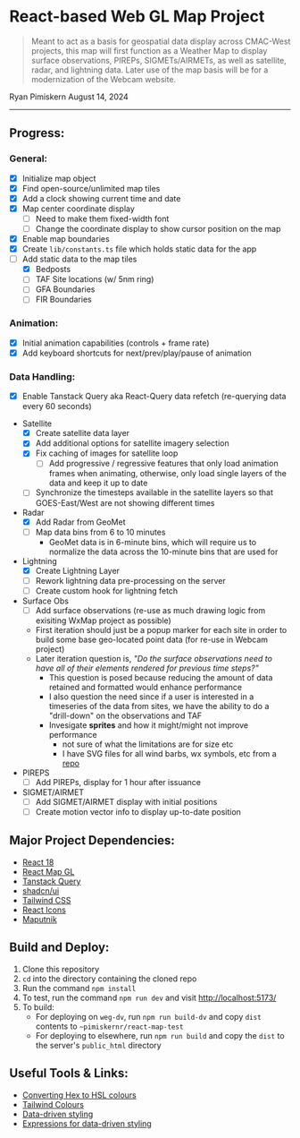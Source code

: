 # React-based Web GL Map Project

> Meant to act as a basis for geospatial data display across CMAC-West projects, this map will first function as a Weather Map to display surface observations, PIREPs, SIGMETs/AIRMETs, as well as satellite, radar, and lightning data. Later use of the map basis will be for a modernization of the Webcam website.

Ryan Pimiskern
August 14, 2024

---

## Progress:

### General:

- [x] Initialize map object
- [x] Find open-source/unlimited map tiles
- [x] Add a clock showing current time and date
- [x] Map center coordinate display
  - [ ] Need to make them fixed-width font
  - [ ] Change the coordinate display to show cursor position on the map
- [x] Enable map boundaries
- [x] Create `lib/constants.ts` file which holds static data for the app
- [ ] Add static data to the map tiles
  - [x] Bedposts
  - [ ] TAF Site locations (w/ 5nm ring)
  - [ ] GFA Boundaries
  - [ ] FIR Boundaries

### Animation:

- [x] Initial animation capabilities (controls + frame rate)
- [x] Add keyboard shortcuts for next/prev/play/pause of animation

### Data Handling:

- [x] Enable Tanstack Query aka React-Query data refetch (re-querying data every 60 seconds)
- Satellite
  - [x] Create satellite data layer
  - [x] Add additional options for satellite imagery selection
  - [x] Fix caching of images for satellite loop
    - [ ] Add progressive / regressive features that only load animation frames when animating, otherwise, only load single layers of the data and keep it up to date
  - [ ] Synchronize the timesteps available in the satellite layers so that GOES-East/West are not showing different times
- Radar
  - [x] Add Radar from GeoMet
  - [ ] Map data bins from 6 to 10 minutes
    - GeoMet data is in 6-minute bins, which will require us to normalize the data across the 10-minute bins that are used for
- Lightning
  - [x] Create Lightning Layer
  - [ ] Rework lightning data pre-processing on the server
  - [ ] Create custom hook for lightning fetch
- Surface Obs
  - [ ] Add surface observations (re-use as much drawing logic from exisiting WxMap project as possible)
  - First iteration should just be a popup marker for each site in order to build some base geo-located point data (for re-use in Webcam project)
  - Later iteration question is, _"Do the surface observations need to have all of their elements rendered for previous time steps?"_
    - This question is posed because reducing the amount of data retained and formatted would enhance performance
    - I also question the need since if a user is interested in a timeseries of the data from sites, we have the ability to do a "drill-down" on the observations and TAF
    - Invesigate **sprites** and how it might/might not improve performance
      - not sure of what the limitations are for size etc
      - I have SVG files for all wind barbs, wx symbols, etc from a [repo](https://www.github.com/plymer/wx-symbols)
- PIREPS
  - [ ] Add PIREPs, display for 1 hour after issuance
- SIGMET/AIRMET
  - [ ] Add SIGMET/AIRMET display with initial positions
  - [ ] Create motion vector info to display up-to-date position

## Major Project Dependencies:

- [React 18](https://react.dev/reference/react)
- [React Map GL](https://visgl.github.io/react-map-gl/)
- [Tanstack Query](https://tanstack.com/query/latest/docs/framework/react/overview)
- [shadcn/ui](https://ui.shadcn.com/)
- [Tailwind CSS](https://tailwindcss.com/)
- [React Icons](https://react-icons.github.io/react-icons/)
- [Maputnik](https://maplibre.org/maputnik/)

## Build and Deploy:

1. Clone this repository
2. `cd` into the directory containing the cloned repo
3. Run the command `npm install`
4. To test, run the command `npm run dev` and visit [http://localhost:5173/](http://localhost:5173/)
5. To build:
   - For deploying on `weg-dv`, run `npm run build-dv` and copy `dist` contents to `~pimiskernr/react-map-test`
   - For deploying to elsewhere, run `npm run build` and copy the `dist` to the server's `public_html` directory

## Useful Tools & Links:

- [Converting Hex to HSL colours](https://htmlcolors.com/hex-to-hsl)
- [Tailwind Colours](https://tailwindcss.com/docs/customizing-colors)
- [Data-driven styling](https://maplibre.org/maplibre-gl-js/docs/examples/data-driven-lines/)
- [Expressions for data-driven styling](https://maplibre.org/maplibre-style-spec/expressions/)
